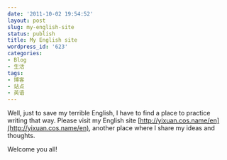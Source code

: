 ```yaml
---
date: '2011-10-02 19:54:52'
layout: post
slug: my-english-site
status: publish
title: My English site
wordpress_id: '623'
categories:
- Blog
- 生活
tags:
- 博客
- 站点
- 英语
---
```


Well, just to save my terrible English, I have to find a place to practice writing that way. Please visit my English site [http://yixuan.cos.name/en](http://yixuan.cos.name/en), another place where I share my ideas and thoughts.

Welcome you all!
